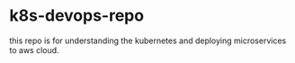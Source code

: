 # k8s-devops-repo
this repo is for understanding the kubernetes and deploying microservices to aws cloud.
